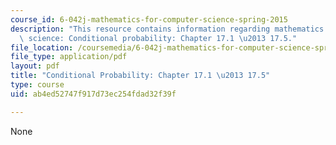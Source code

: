 ```yaml
---
course_id: 6-042j-mathematics-for-computer-science-spring-2015
description: "This resource contains information regarding mathematics for computer\
  \ science: Conditional probability: Chapter 17.1 \u2013 17.5."
file_location: /coursemedia/6-042j-mathematics-for-computer-science-spring-2015/ab4ed52747f917d73ec254fdad32f39f_MIT6_042JS15_Session29.pdf
file_type: application/pdf
layout: pdf
title: "Conditional Probability: Chapter 17.1 \u2013 17.5"
type: course
uid: ab4ed52747f917d73ec254fdad32f39f

---
```

None